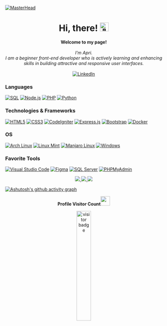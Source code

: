 [![MasterHead](https://animafoundation.in/wp-content/uploads/2021/03/website.gif)](https://rishavchanda.io)
<h1 align="center">Hi, there! <img src="https://camo.githubusercontent.com/e8e7b06ecf583bc040eb60e44eb5b8e0ecc5421320a92929ce21522dbc34c891/68747470733a2f2f6d656469612e67697068792e636f6d2f6d656469612f6876524a434c467a6361737252346961377a2f67697068792e676966" width="28px" alt="👋"></h1>

<p align="center">
    <b>Welcome to my page!</b><br><br>
    <i>
        I'm Apri.<br>
        I am a beginner front-end developer who is actively learning and enhancing skills in building attractive and responsive user interfaces.<br>
    </i><br>
    <a href="https://www.linkedin.com/in/apriyansyah/" target="_blank">
        <img src="https://img.shields.io/badge/LinkedIn-blue?style=flat-square&logo=linkedin" alt="LinkedIn">
    </a>
</p>

### Languages
[![SQL](https://img.shields.io/badge/sql-black?style=for-the-badge&logo=mysql)](https://github.com/shirooneko)
[![Node.js](https://img.shields.io/badge/node.js-black?style=for-the-badge&logo=node.js)](https://github.com/shirooneko)
[![PHP](https://img.shields.io/badge/PHP-black?style=for-the-badge&logo=php)](https://github.com/shirooneko)
[![Python](https://img.shields.io/badge/Python-black?style=for-the-badge&logo=python)](https://github.com/shirooneko)






### Technologies & Frameworks
[![HTML5](https://img.shields.io/badge/html5-black?style=for-the-badge&logo=html5)](https://hub.docker.com/u/wervlad)
[![CSS3](https://img.shields.io/badge/css3-black?style=for-the-badge&logo=css3)](https://hub.docker.com/u/wervlad)
[![CodeIgniter](https://img.shields.io/badge/CodeIgniter-black?style=for-the-badge&logo=codeigniter)](https://github.com/shirooneko)
[![Express.js](https://img.shields.io/badge/Express.js-black?style=for-the-badge&logo=express)](https://github.com/shirooneko)
[![Bootstrap](https://img.shields.io/badge/Bootstrap-black?style=for-the-badge&logo=bootstrap)](https://github.com/shirooneko)
[![Docker](https://img.shields.io/badge/docker-black?style=for-the-badge&logo=docker)](https://hub.docker.com/u/shirooneko)

### OS
[![Arch Linux](https://img.shields.io/badge/Arch%20Linux-black?style=for-the-badge&logo=arch-linux)](https://github.com/shirooneko)
[![Linux Mint](https://img.shields.io/badge/Linux%20Mint-black?style=for-the-badge&logo=linux-mint)](https://github.com/shirooneko)
[![Manjaro Linux](https://img.shields.io/badge/Manjaro%20Linux-black?style=for-the-badge&logo=Manjaro)](https://github.com/shirooneko)
[![Windows](https://img.shields.io/badge/Windows-black?style=for-the-badge&logo=Windows)](https://github.com/shirooneko)

### Favorite Tools
[![Visual Studio Code](https://img.shields.io/badge/Visual%20Studio%20Code-black?style=for-the-badge&logo=visual-studio-code&logoColor=blue)](https://code.visualstudio.com/)
[![Figma](https://img.shields.io/badge/Figma-black?style=for-the-badge&logo=figma&logoColor=blue)](https://www.figma.com/)
[![SQL Server](https://img.shields.io/badge/SQL%20Server-black?style=for-the-badge&logo=microsoft-sql-server&logoColor=blue)](https://www.microsoft.com/en-us/sql-server/)
[![PHPMyAdmin](https://img.shields.io/badge/PHPMyAdmin-black?style=for-the-badge&logo=phpmyadmin&logoColor=blue)](https://www.phpmyadmin.net/)


<p align="center">
  <a href="https://github.com/shirooneko">
    <img src="http://github-profile-summary-cards.vercel.app/api/cards/profile-details?username=shirooneko&theme=transparent" />
  </a>
  <a href="https://github.com/shirooneko">
    <img src="https://github-readme-streak-stats.herokuapp.com/?user=shirooneko&hide_border=true&card_width=338&theme=transparent" />
  </a>
  <a href="https://github.com/shirooneko">
      <img src="https://github-readme-stats.vercel.app/api?username=shirooneko&show_icons=true&bg_color=00000000&hide_border=true" />
  </a>
</p>

[![Ashutosh's github activity graph](https://github-readme-activity-graph.vercel.app/graph?username=shirooneko&bg_color=000529&color=ffffff&line=2a34cb&point=00f5cc&area=true&hide_border=true)](https://github.com/ashutosh00710/github-readme-activity-graph)

<p align="center"><b>Profile Visitor Count</b><img src="Hi.gif" width="30px"></p>
<p align="center"><img src="https://profile-counter.glitch.me/shirooneko/count.svg" alt="visitor badge" width="30%"></p>
